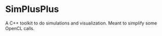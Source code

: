 SimPlusPlus
===========

A C++ toolkit to do simulations and visualization. Meant to simplify some OpenCL calls.
